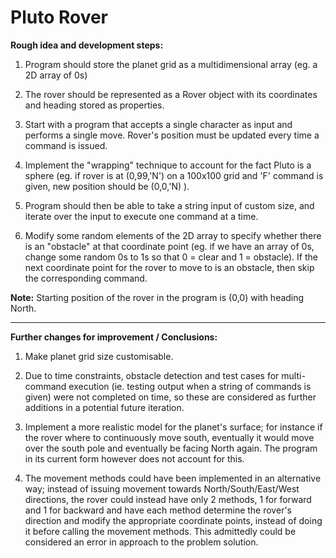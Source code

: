 # Pluto Rover

**Rough idea and development steps:**

1. Program should store the planet grid as a multidimensional array (eg. a 2D array of 0s) 

2. The rover should be represented as a Rover object with its coordinates and heading stored as properties.

3. Start with a program that accepts a single character as input and performs a single move. Rover's position must be updated every time a command is issued.

4. Implement the "wrapping" technique to account for the fact Pluto is a sphere (eg. if rover is at (0,99,'N') on a 100x100 grid and 'F' command is given, new position should be (0,0,'N) ).

5. Program should then be able to take a string input of custom size, and iterate over the input to execute one command at a time.

6. Modify some random elements of the 2D array to specify whether there is an "obstacle" at that coordinate point (eg. if we have an array of 0s, change some random 0s 
   to 1s so that 0 = clear and 1 = obstacle). If the next coordinate point for the rover to move to is an obstacle, then skip the corresponding command.

**Note:** Starting position of the rover in the program is (0,0) with heading North.

----------------------------------------------------------------------------------------------------------------------------------------

**Further changes for improvement / Conclusions:**

1. Make planet grid size customisable.

2. Due to time constraints, obstacle detection and test cases for multi-command execution (ie. testing output when a string of commands is given)
   were not completed on time, so these are considered as further additions in a potential future iteration.

3. Implement a more realistic model for the planet's surface; for instance if the rover where to continuously move south, eventually 
   it would move over the south pole and eventually be facing North again. The program in its current form however does not account for this.
   
4. The movement methods could have been implemented in an alternative way; instead of issuing movement towards North/South/East/West directions,
   the rover could instead have only 2 methods, 1 for forward and 1 for backward and have each method determine the rover's direction and modify
   the appropriate coordinate points, instead of doing it before calling the movement methods. This admittedly could be considered an error in
   approach to the problem solution.
